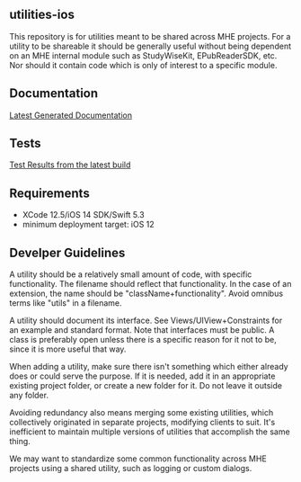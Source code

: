 ## utilities-ios

This repository is for utilities meant to be shared across MHE projects.  For a utility to be shareable it should be generally useful without being dependent on an MHE internal module such as StudyWiseKit, EPubReaderSDK, etc.  Nor should it contain code which is only of interest to a specific module.  

## Documentation

[Latest Generated Documentation](http://mini.mhe.mhc:8080/static/build-artifacts/utilities-ios/documentation/)

## Tests

[Test Results from the latest build](http://mini.mhe.mhc:8080/static/build-artifacts/utilities-ios/tests/report.html) 

## Requirements
* XCode 12.5/iOS 14 SDK/Swift 5.3
* minimum deployment target: iOS 12

## Develper Guidelines

A utility should be a relatively small amount of code, with specific functionality.  The filename should reflect that functionality.  In the case of an extension, the name should be "className+functionality".  Avoid omnibus terms like "utils" in a filename.  

A utility should document its interface.  See Views/UIView+Constraints for an example and standard format.  Note that interfaces must be public.  A class is preferably open unless there is a specific reason for it not to be, since it is more useful that way.  

When adding a utility, make sure there isn't something which either already does or could serve the purpose.  If it is needed, add it in an appropriate existing project folder, or create a new folder for it.  Do not leave it outside any folder. 

Avoiding redundancy also means merging some existing utilities, which collectively originated in separate projects, modifying clients to suit.  It's inefficient to maintain multiple versions of utilities that accomplish the same thing.

We may want to standardize some common functionality across MHE projects using a shared utility, such as logging or custom dialogs. 
